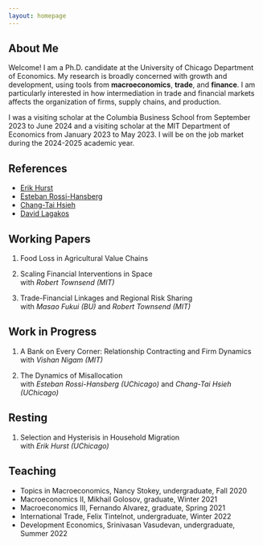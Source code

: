 ```yaml
---
layout: homepage
---
```


## About Me

Welcome! I am a Ph.D. candidate at the University of Chicago Department of Economics. 
My research is broadly concerned with growth and development, using tools from **macroeconomics**, **trade**, and **finance**. I am particularly interested in how intermediation in trade and financial markets affects the organization of firms, supply chains, and production.

I was a visiting scholar at the Columbia Business School from September 2023 to June 2024 and a visiting scholar at the MIT Department of Economics from January 2023 to May 2023. I will be on the job market during the 2024-2025 academic year.  

## References

- [Erik Hurst](https://erikhurst.com)
- [Esteban Rossi-Hansberg](https://rossihansberg.economics.uchicago.edu)
- [Chang-Tai Hsieh](https://faculty.chicagobooth.edu/chang-tai-hsieh)
- [David Lagakos](https://sites.google.com/site/davidlagakos)

## Working Papers
1. Food Loss in Agricultural Value Chains

2. Scaling Financial Interventions in Space  
with *Robert Townsend (MIT)*

3. Trade-Financial Linkages and Regional Risk Sharing  
with *Masao Fukui (BU)* and *Robert Townsend (MIT)*  

## Work in Progress
1. A Bank on Every Corner: Relationship Contracting and Firm Dynamics  
with *Vishan Nigam (MIT)*

2. The Dynamics of Misallocation  
with *Esteban Rossi-Hansberg (UChicago)* and *Chang-Tai Hsieh (UChicago)*

## Resting
1. Selection and Hysterisis in Household Migration  
with *Erik Hurst (UChicago)*

## Teaching

 - Topics in Macroeconomics, Nancy Stokey, undergraduate, Fall 2020
 - Macroeconomics II, Mikhail Golosov, graduate, Winter 2021
 - Macroeconomics III, Fernando Alvarez, graduate, Spring 2021
 - International Trade, Felix Tintelnot, undergraduate, Winter 2022
 - Development Economics, Srinivasan Vasudevan, undergraduate, Summer 2022

   
